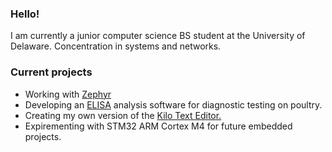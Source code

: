  ### Hello!

I am currently a junior computer science BS student at the University of Delaware. Concentration in systems and networks.

### Current projects
- Working with [Zephyr](https://github.com/zephyrproject-rtos/zephyr)
- Developing an [ELISA](https://www.thermofisher.com/us/en/home/life-science/protein-biology/protein-biology-learning-center/protein-biology-resource-library/pierce-protein-methods/overview-elisa.html) analysis software for diagnostic testing on poultry. 
- Creating my own version of the [Kilo Text Editor.](https://viewsourcecode.org/snaptoken/kilo/)
- Expirementing with STM32 ARM Cortex M4 for future embedded projects. 
